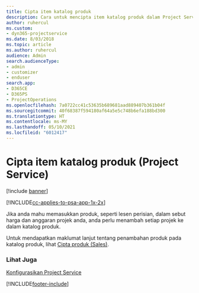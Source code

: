 ```yaml
---
title: Cipta item katalog produk
description: Cara untuk mencipta item katalog produk dalam Project Service
author: ruhercul
ms.custom:
- dyn365-projectservice
ms.date: 8/03/2018
ms.topic: article
ms.author: ruhercul
audience: Admin
search.audienceType:
- admin
- customizer
- enduser
search.app:
- D365CE
- D365PS
- ProjectOperations
ms.openlocfilehash: 7a0722cc41c53635b689681aad889407b361b04f
ms.sourcegitcommit: 40f68387f594180af64a5e5c748b6efa188bd300
ms.translationtype: HT
ms.contentlocale: ms-MY
ms.lasthandoff: 05/10/2021
ms.locfileid: "6012417"
---
```

# <a name="create-product-catalog-items-project-service"></a>Cipta item katalog produk (Project Service)

[!include [banner](../includes/psa-now-project-operations.md)]

[!INCLUDE[cc-applies-to-psa-app-1x-2x](../includes/cc-applies-to-psa-app-1x-2x.md)]

Jika anda mahu memasukkan produk, seperti lesen perisian, dalam sebut harga dan anggaran projek anda, anda perlu menambah setiap projek ke dalam katalog produk.  
  
 Untuk mendapatkan maklumat lanjut tentang penambahan produk pada katalog produk, lihat [Cipta produk (Sales)](/dynamics365/sales-enterprise/create-product-sales).  
  
### <a name="see-also"></a>Lihat Juga  
 [Konfigurasikan Project Service](../psa/configure.md)


[!INCLUDE[footer-include](../includes/footer-banner.md)]